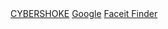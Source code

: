 <html lang="en">
<head>
    <meta charset="UTF-8">
    <meta http-equiv="X-UA-Compatible" content="IE=edge">
    <meta name="viewport" content="width=device-width, initial-scale=1.0">
    <title>Document</title>
</head>
<body>
    <a href="https://cybershoke.net/csgo">CYBERSHOKE</a>
    <a href="https://www.google.com/">Google</a>
    <a href="https://faceitfinder.com/">Faceit Finder</a>
</body>
</html>
